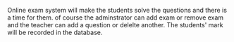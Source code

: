 Online exam system will make the students solve the questions and there is a time for them.
of course the adminstrator can add exam or remove exam and the teacher can add a question or delelte another.
The students' mark will be recorded in the database.
